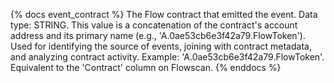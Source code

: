{% docs event_contract %}
The Flow contract that emitted the event. Data type: STRING. This value is a concatenation of the contract's account address and its primary name (e.g., 'A.0ae53cb6e3f42a79.FlowToken'). Used for identifying the source of events, joining with contract metadata, and analyzing contract activity. Example: 'A.0ae53cb6e3f42a79.FlowToken'. Equivalent to the 'Contract' column on Flowscan.
{% enddocs %}